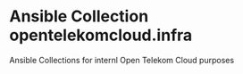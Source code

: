 # Ansible Collection opentelekomcloud.infra

Ansible Collections for internl Open Telekom Cloud purposes

